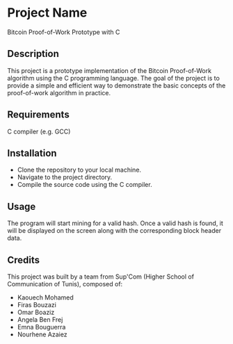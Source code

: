 # Project Name
Bitcoin Proof-of-Work Prototype with C

## Description
This project is a prototype implementation of the Bitcoin Proof-of-Work algorithm using the C programming language. The goal of the project is to provide a simple and efficient way to demonstrate the basic concepts of the proof-of-work algorithm in practice.

## Requirements
C compiler (e.g.  GCC)
## Installation
- Clone the repository to your local machine.
- Navigate to the project directory.
- Compile the source code using the C compiler.
## Usage
The program will start mining for a valid hash. Once a valid hash is found, it will be displayed on the screen along with the corresponding block header data.
## Credits
This project was built by a team from Sup'Com (Higher School of Communication of Tunis), composed of:

- Kaouech Mohamed
- Firas Bouzazi
-   Omar Boaziz 
-  Angela Ben Frej
- Emna Bouguerra
- Nourhene Azaiez
